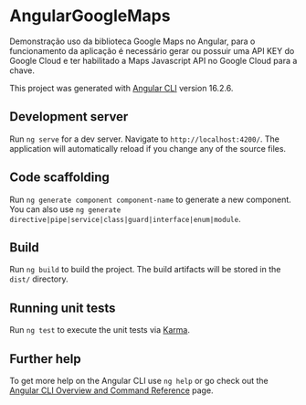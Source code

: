 # AngularGoogleMaps

Demonstração uso da biblioteca Google Maps no Angular, para o funcionamento da aplicação é necessário gerar ou possuir uma API KEY do Google Cloud
e ter habilitado a Maps Javascript API no Google Cloud para a chave.


This project was generated with [Angular CLI](https://github.com/angular/angular-cli) version 16.2.6.

## Development server

Run `ng serve` for a dev server. Navigate to `http://localhost:4200/`. The application will automatically reload if you change any of the source files.

## Code scaffolding

Run `ng generate component component-name` to generate a new component. You can also use `ng generate directive|pipe|service|class|guard|interface|enum|module`.

## Build

Run `ng build` to build the project. The build artifacts will be stored in the `dist/` directory.

## Running unit tests

Run `ng test` to execute the unit tests via [Karma](https://karma-runner.github.io).



## Further help

To get more help on the Angular CLI use `ng help` or go check out the [Angular CLI Overview and Command Reference](https://angular.io/cli) page.
